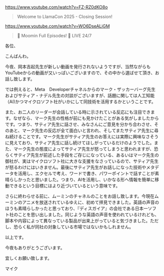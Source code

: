 https://www.youtube.com/watch?v=FZ-RZ0dKO8o

> Welcome to LlamaCon 2025 - Closing Session!

https://www.youtube.com/watch?v=WO6DseALiGM

> 🔴 Moomin Full Episodes! 🏡 LIVE 24/7

各位、

こんばんわ。

今夜、岡本吉起先生が新しい動画を発行されないようですが、当然ながらもYouTubeからの動画が又いっぱいございますので、その中から選ばせて頂き、お話し致します。

では例えると、Meta　Developerチャネルからのマーク・ザッカーバーグ先生およびサティア・ナデル先生の対談がございますが、話題に関しては人工知能（AI)かつマイクロソフト社がいかにして同技術を活用するかということです。

また、お二人のリーダーが会話している時に示されている反応にも注目できます。なぜなら、マーク先生の性格が前にも見かけたことがある気がしましたからです。つまり、サティア先生に話させ、みなさんにご意見を分かち合わさせ、そのあと、マーク先生の反応が全て面白いと言われ、そしてまたサティア先生に尋ね続けることです。マーク先生がサティア先生のお答えには実際に興味なさそうに見えており、サティア先生に話し続けてほしがっているだけのようでした。また、マーク先生の態度によってサティア先生が怒ってしまうと思われますが、恐らくサティア先生が前述した手段をご存じになっている、あるいはマーク先生の御社が、実はマイクロソフト社に大きな支援をなさっているので、サティア先生が怒るわけにはいきません。最後にサティア先生がお話しになった技術やメタデータを活用し、エクセルで考え、ワードで書き、パワーポイントで話すことが素晴らしかったと思いました。つまり、AIを活用し、いかなる形へ情報を簡単に移動できるという目標にはより近づいているという意味です。

さらに終わらせる前に、ムーミンのチャネルのことをお話し致します。今現在ムーミンのアニメを放送されているゆえに、初めて拝見できました。英語の声音のほうも素晴らしかったと思っており、『ディスガイア』の会社である日本一ソフト社のことを思い出しました。同じような英語の声音を使われているけれども、脚本や内容によって異なっている製品が出来上がっていると気づきました。ただし、恐らく私が同社の対象している市場ではないかもしれません。

以上です。

今夜もありがとうございます。

宜しくお願い致します。

マイク
